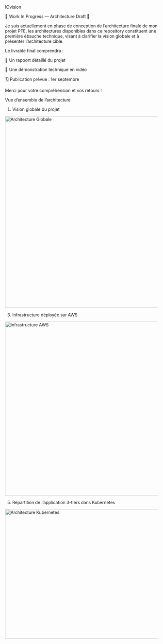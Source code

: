 IOvision

🚧 Work In Progress — Architecture Draft 🚧

Je suis actuellement en phase de conception de l’architecture finale de mon projet PFE.
les architectures disponibles dans ce repository constituent une première ébauche technique, visant à clarifier la vision globale et à présenter l’architecture cible.

Le livrable final comprendra :

📄 Un rapport détaillé du projet

🎥 Une démonstration technique en vidéo

🗓️ Publication prévue : 1er septembre

Merci pour votre compréhension et vos retours !

Vue d’ensemble de l’architecture
1. Vision globale du projet
   
<img width="1074" height="632" alt="Architecture Globale" src="https://github.com/user-attachments/assets/cbaa6c2a-7c38-410c-8a45-9df297f184ed" />

3. Infrastructure déployée sur AWS
   
<img width="733" height="573" alt="Infrastructure AWS" src="https://github.com/user-attachments/assets/399c32de-e389-4b8f-850c-706d3011518a" />

5. Répartition de l’application 3-tiers dans Kubernetes
   
<img width="1187" height="427" alt="Architecture Kubernetes" src="https://github.com/user-attachments/assets/1e643135-69c7-44f7-895d-04e56914c4c8" />
